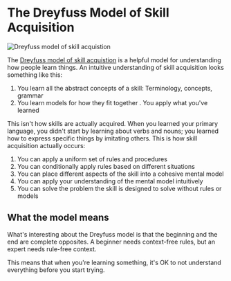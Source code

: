# The Dreyfuss Model of Skill Acquisition

![Dreyfuss model of skill acquistion](https://ik.imagekit.io/sikaeducation/education/sika-education/dreyfuss-model_GGpZW--dJ8.png?ik-sdk-version=javascript-1.4.3&updatedAt=1645839832073)

The [Dreyfuss model of skill acquistion](https://en.wikipedia.org/wiki/Dreyfus_model_of_skill_acquisition) is a helpful model for understanding how people learn things. An intuitive understanding of skill acquisition looks something like this:

1. You learn all the abstract concepts of a skill: Terminology, concepts, grammar
2. You learn models for how they fit together
. You apply what you've learned

This isn't how skills are actually acquired. When you learned your primary language, you didn't start by learning about verbs and nouns; you learned how to express specific things by imitating others. This is how skill acquisition actually occurs:

1. You can apply a uniform set of rules and procedures
2. You can conditionally apply rules based on different situations
3. You can place different aspects of the skill into a cohesive mental model
4. You can apply your understanding of the mental model intuitively
5. You can solve the problem the skill is designed to solve without rules or models

## What the model means

What's interesting about the Dreyfuss model is that the beginning and the end are complete opposites. A beginner needs context-free rules, but an expert needs rule-free context.

This means that when you're learning something, it's OK to not understand everything before you start trying.
